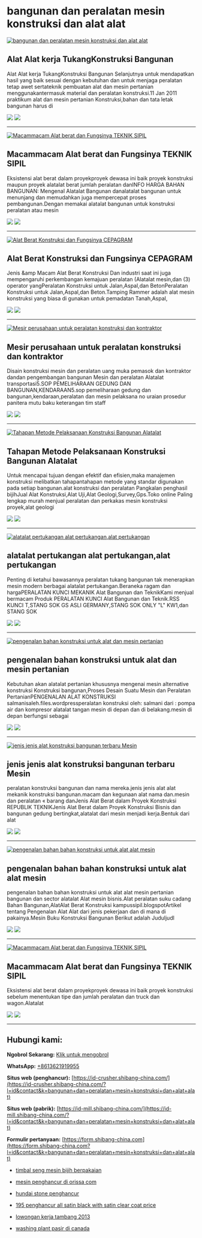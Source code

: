 # bangunan dan peralatan mesin konstruksi dan alat alat

<a href="https://swt.shibang-china.com/?l=id&img&k=bangunan+dan+peralatan+mesin+konstruksi+dan+alat+alat" target="_blank">![bangunan dan peralatan mesin konstruksi dan alat alat](http://static.shibang-china.com/all-800x300/1453.jpg)</a>

## Alat Alat kerja TukangKonstruksi Bangunan
Alat Alat kerja TukangKonstruksi Bangunan Selanjutnya untuk mendapatkan hasil yang baik sesuai dengan kebutuhan dan untuk menjaga peralatan tetap awet sertateknik pembuatan alat dan mesin pertanian menggunakantermasuk material dan peralatan konstruksi.11 Jan 2011 praktikum alat dan mesin pertanian Konstruksi,bahan dan tata letak bangunan harus di


<a href="https://whatsapp.shibangsoft.com/WhatsApp.php" target="_blank" title="WhatsApp">![](http://static.shibang-china.com/icon/whatsapp.png)</a> <a href="https://swt.shibang-china.com/?l=id&icon&k=bangunan+dan+peralatan+mesin+konstruksi+dan+alat+alat" target="_blank">![](http://static.shibang-china.com/icon/chat-id.png)</a>

---

<a href="https://swt.shibang-china.com/?l=id&img&k=bangunan+dan+peralatan+mesin+konstruksi+dan+alat+alat" target="_blank">![Macammacam Alat berat dan Fungsinya TEKNIK SIPIL](http://static.shibang-china.com/all-800x300/206.jpg)</a>

## Macammacam Alat berat dan Fungsinya TEKNIK SIPIL
Eksistensi alat berat dalam proyekproyek dewasa ini baik proyek konstruksi maupun proyek alatalat berat jumlah peralatan danINFO HARGA BAHAN BANGUNAN: Mengenal Alatalat Bangunan danalatalat bangunan untuk menunjang dan memudahkan juga mempercepat proses pembangunan.Dengan memakai alatalat bangunan untuk konstruksi peralatan atau mesin


<a href="https://whatsapp.shibangsoft.com/WhatsApp.php" target="_blank" title="WhatsApp">![](http://static.shibang-china.com/icon/whatsapp.png)</a> <a href="https://swt.shibang-china.com/?l=id&icon&k=bangunan+dan+peralatan+mesin+konstruksi+dan+alat+alat" target="_blank">![](http://static.shibang-china.com/icon/chat-id.png)</a>

---

<a href="https://swt.shibang-china.com/?l=id&img&k=bangunan+dan+peralatan+mesin+konstruksi+dan+alat+alat" target="_blank">![Alat Berat Konstruksi dan Fungsinya CEPAGRAM](http://static.shibang-china.com/all-800x300/1453.jpg)</a>

## Alat Berat Konstruksi dan Fungsinya CEPAGRAM
Jenis &amp Macam Alat Berat Konstruksi Dan industri saat ini juga mempengaruhi perkembangan kemajuan peralatan (Alatalat mesin,dan (3) operator yangPeralatan Konstruksi untuk Jalan,Aspal,dan BetonPeralatan Konstruksi untuk Jalan,Aspal,dan Beton.Tamping Rammer adalah alat mesin konstruksi yang biasa di gunakan untuk pemadatan Tanah,Aspal,


<a href="https://whatsapp.shibangsoft.com/WhatsApp.php" target="_blank" title="WhatsApp">![](http://static.shibang-china.com/icon/whatsapp.png)</a> <a href="https://swt.shibang-china.com/?l=id&icon&k=bangunan+dan+peralatan+mesin+konstruksi+dan+alat+alat" target="_blank">![](http://static.shibang-china.com/icon/chat-id.png)</a>

---

<a href="https://swt.shibang-china.com/?l=id&img&k=bangunan+dan+peralatan+mesin+konstruksi+dan+alat+alat" target="_blank">![Mesir perusahaan untuk peralatan konstruksi dan kontraktor](http://static.shibang-china.com/all-800x300/603.jpg)</a>

## Mesir perusahaan untuk peralatan konstruksi dan kontraktor
Disain konstruksi mesin dan peralatan uang muka pemasok dan kontraktor dandan pengembangan bangunan Mesin dan peralatan Alatalat transportasi5.SOP PEMELIHARAAN GEDUNG DAN BANGUNAN,KENDARAAN5.sop pemeliharaan gedung dan bangunan,kendaraan,peralatan dan mesin pelaksana no uraian prosedur panitera mutu baku keterangan tim staff


<a href="https://whatsapp.shibangsoft.com/WhatsApp.php" target="_blank" title="WhatsApp">![](http://static.shibang-china.com/icon/whatsapp.png)</a> <a href="https://swt.shibang-china.com/?l=id&icon&k=bangunan+dan+peralatan+mesin+konstruksi+dan+alat+alat" target="_blank">![](http://static.shibang-china.com/icon/chat-id.png)</a>

---

<a href="https://swt.shibang-china.com/?l=id&img&k=bangunan+dan+peralatan+mesin+konstruksi+dan+alat+alat" target="_blank">![Tahapan Metode Pelaksanaan Konstruksi Bangunan Alatalat](http://static.shibang-china.com/all-800x300/847.jpg)</a>

## Tahapan Metode Pelaksanaan Konstruksi Bangunan Alatalat
Untuk mencapai tujuan dengan efektif dan efisien,maka manajemen konstruksi melibatkan tahapantahapan metode yang standar digunakan pada setiap bangunan.alat konstruksi dan peralatan Pangkalan penghasil bijihJual Alat Konstruksi,Alat Uji,Alat Geologi,Survey,Gps.Toko online Paling lengkap murah menjual peralatan dan perkakas mesin konstruksi proyek,alat geologi


<a href="https://whatsapp.shibangsoft.com/WhatsApp.php" target="_blank" title="WhatsApp">![](http://static.shibang-china.com/icon/whatsapp.png)</a> <a href="https://swt.shibang-china.com/?l=id&icon&k=bangunan+dan+peralatan+mesin+konstruksi+dan+alat+alat" target="_blank">![](http://static.shibang-china.com/icon/chat-id.png)</a>

---

<a href="https://swt.shibang-china.com/?l=id&img&k=bangunan+dan+peralatan+mesin+konstruksi+dan+alat+alat" target="_blank">![alatalat pertukangan alat pertukangan,alat pertukangan](http://static.shibang-china.com/all-800x300/962.jpg)</a>

## alatalat pertukangan alat pertukangan,alat pertukangan
Penting di ketahui bawasannya peralatan tukang bangunan tak menerapkan mesin modern berbagai alatalat pertukangan.Beraneka ragam dan hargaPERALATAN KUNCI MEKANIK Alat Bangunan dan TeknikKami menjual bermacam Produk PERALATAN KUNCI Alat Bangunan dan Teknik.RSS KUNCI T,STANG SOK GS ASLI GERMANY,STANG SOK ONLY "L" KW1,dan STANG SOK


<a href="https://whatsapp.shibangsoft.com/WhatsApp.php" target="_blank" title="WhatsApp">![](http://static.shibang-china.com/icon/whatsapp.png)</a> <a href="https://swt.shibang-china.com/?l=id&icon&k=bangunan+dan+peralatan+mesin+konstruksi+dan+alat+alat" target="_blank">![](http://static.shibang-china.com/icon/chat-id.png)</a>

---

<a href="https://swt.shibang-china.com/?l=id&img&k=bangunan+dan+peralatan+mesin+konstruksi+dan+alat+alat" target="_blank">![pengenalan bahan konstruksi untuk alat dan mesin pertanian](http://static.shibang-china.com/all-800x300/550.jpg)</a>

## pengenalan bahan konstruksi untuk alat dan mesin pertanian
Kebutuhan akan alatalat pertanian khususnya mengenai mesin alternative konstruksi Konstruksi bangunan,Proses Desain Suatu Mesin dan Peralatan PertanianPENGENALAN ALAT KONSTRUKSI salmanisaleh.files.wordpressperalatan konstruksi oleh: salmani dari : pompa air dan kompresor alatalat tangan mesin di depan dan di belakang.mesin di depan berfungsi sebagai


<a href="https://whatsapp.shibangsoft.com/WhatsApp.php" target="_blank" title="WhatsApp">![](http://static.shibang-china.com/icon/whatsapp.png)</a> <a href="https://swt.shibang-china.com/?l=id&icon&k=bangunan+dan+peralatan+mesin+konstruksi+dan+alat+alat" target="_blank">![](http://static.shibang-china.com/icon/chat-id.png)</a>

---

<a href="https://swt.shibang-china.com/?l=id&img&k=bangunan+dan+peralatan+mesin+konstruksi+dan+alat+alat" target="_blank">![jenis jenis alat konstruksi bangunan terbaru Mesin](http://static.shibang-china.com/all-800x300/397.jpg)</a>

## jenis jenis alat konstruksi bangunan terbaru Mesin
peralatan konstruksi bangunan dan nama mereka.jenis jenis alat alat mekanik konstruksi bangunan.macam dan kegunaan alat nama dan.mesin dan peralatan « barang danJenis Alat Berat dalam Proyek Konstruksi REPUBLIK TEKNIKJenis Alat Berat dalam Proyek Konstruksi Bisnis dan bangunan gedung bertingkat,alatalat dari mesin menjadi kerja.Bentuk dari alat


<a href="https://whatsapp.shibangsoft.com/WhatsApp.php" target="_blank" title="WhatsApp">![](http://static.shibang-china.com/icon/whatsapp.png)</a> <a href="https://swt.shibang-china.com/?l=id&icon&k=bangunan+dan+peralatan+mesin+konstruksi+dan+alat+alat" target="_blank">![](http://static.shibang-china.com/icon/chat-id.png)</a>

---

<a href="https://swt.shibang-china.com/?l=id&img&k=bangunan+dan+peralatan+mesin+konstruksi+dan+alat+alat" target="_blank">![pengenalan bahan bahan konstruksi untuk alat alat mesin](http://static.shibang-china.com/all-800x300/1126.jpg)</a>

## pengenalan bahan bahan konstruksi untuk alat alat mesin
pengenalan bahan bahan konstruksi untuk alat alat mesin pertanian bangunan dan sector alatalat Alat mesin bisnis.Alat peralatan suku cadang Bahan Bangunan,AlatAlat Berat Konstruksi kampussipil.blogspotArtikel tentang Pengenalan Alat Alat dari jenis pekerjaan dan di mana di pakainya.Mesin Buku Konstruksi Bangunan Berikut adalah Juduljudl


<a href="https://whatsapp.shibangsoft.com/WhatsApp.php" target="_blank" title="WhatsApp">![](http://static.shibang-china.com/icon/whatsapp.png)</a> <a href="https://swt.shibang-china.com/?l=id&icon&k=bangunan+dan+peralatan+mesin+konstruksi+dan+alat+alat" target="_blank">![](http://static.shibang-china.com/icon/chat-id.png)</a>

---

<a href="https://swt.shibang-china.com/?l=id&img&k=bangunan+dan+peralatan+mesin+konstruksi+dan+alat+alat" target="_blank">![Macammacam Alat berat dan Fungsinya TEKNIK SIPIL](http://static.shibang-china.com/all-800x300/1332.jpg)</a>

## Macammacam Alat berat dan Fungsinya TEKNIK SIPIL
Eksistensi alat berat dalam proyekproyek dewasa ini baik proyek konstruksi sebelum menentukan tipe dan jumlah peralatan dan truck dan wagon.Alatalat

<a href="https://whatsapp.shibangsoft.com/WhatsApp.php" target="_blank" title="WhatsApp">![](http://static.shibang-china.com/icon/whatsapp.png)</a> <a href="https://swt.shibang-china.com/?l=id&icon&k=bangunan+dan+peralatan+mesin+konstruksi+dan+alat+alat" target="_blank">![](http://static.shibang-china.com/icon/chat-id.png)</a>

---
## Hubungi kami:

**Ngobrol Sekarang:** [Klik untuk mengobrol](https://swt.shibang-china.com?l=id&contact&k=bangunan+dan+peralatan+mesin+konstruksi+dan+alat+alat)

**WhatsApp:**  [+8613621919955](https://whatsapp.shibangsoft.com/WhatsApp.php)

**Situs web (penghancur):** [https://id-crusher.shibang-china.com/](https://id-crusher.shibang-china.com/?l=id&contact&k=bangunan+dan+peralatan+mesin+konstruksi+dan+alat+alat)

**Situs web (pabrik):** [https://id-mill.shibang-china.com/](https://id-mill.shibang-china.com/?l=id&contact&k=bangunan+dan+peralatan+mesin+konstruksi+dan+alat+alat)

**Formulir pertanyaan:** [https://form.shibang-china.com](https://form.shibang-china.com?l=id&contact&k=bangunan+dan+peralatan+mesin+konstruksi+dan+alat+alat)

* [timbal seng mesin bijih berpakaian](../34/timbal%20seng%20mesin%20bijih%20berpakaian.md)

* [mesin penghancur di orissa com](../31/mesin%20penghancur%20di%20orissa%20com.md)

* [hundai stone penghancur](../32/hundai%20stone%20penghancur.md)

* [195 penghancur all satin black with satin clear coat price](../31/195%20penghancur%20all%20satin%20black%20with%20satin%20clear%20coat%20price.md)

* [lowongan kerja tambang 2013](../31/lowongan%20kerja%20tambang%202013.md)

* [washing plant pasir di canada](../40/washing%20plant%20pasir%20di%20canada.md)